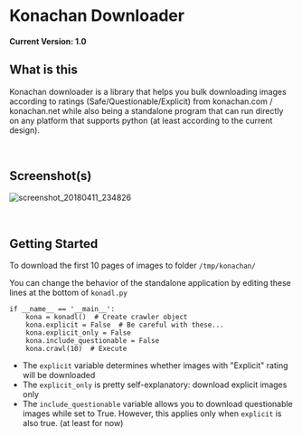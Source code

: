 # Konachan Downloader

#### Current Version: 1.0


## What is this

Konachan downloader is a library that helps you bulk downloading images according to ratings (Safe/Questionable/Explicit) from konachan.com / konachan.net while also being a standalone program that can run directly on any platform that supports python (at least according to the current design).

</br>

## Screenshot(s)
![screenshot_20180411_234826](https://user-images.githubusercontent.com/21986859/38655491-f412e338-3de2-11e8-97fd-22adfe4137b1.png)


</br>

## Getting Started

To download the first 10 pages of images to folder `/tmp/konachan/`

You can change the behavior of the standalone application by editing these lines at the bottom of `konadl.py`
````
if __name__ == '__main__':
    kona = konadl()  # Create crawler object
    kona.explicit = False  # Be careful with these...
    kona.explicit_only = False
    kona.include_questionable = False
    kona.crawl(10)  # Execute
````

+ The `explicit` variable determines whether images with "Explicit" rating will be downloaded
+ The `explicit_only` is pretty self-explanatory: download explicit images only
+ The `include_questionable` variable allows you to download questionable images while set to True. However, this applies only when `explicit` is also true. (at least for now)